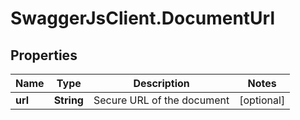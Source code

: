 # SwaggerJsClient.DocumentUrl

## Properties
Name | Type | Description | Notes
------------ | ------------- | ------------- | -------------
**url** | **String** | Secure URL of the document | [optional] 


